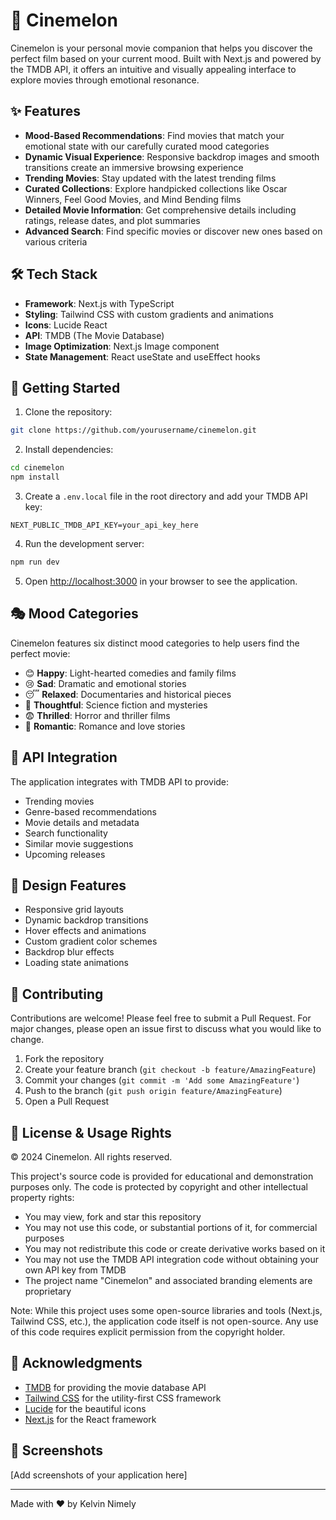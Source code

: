 # 🍉 Cinemelon

Cinemelon is your personal movie companion that helps you discover the perfect film based on your current mood. Built with Next.js and powered by the TMDB API, it offers an intuitive and visually appealing interface to explore movies through emotional resonance.

## ✨ Features

- **Mood-Based Recommendations**: Find movies that match your emotional state with our carefully curated mood categories
- **Dynamic Visual Experience**: Responsive backdrop images and smooth transitions create an immersive browsing experience
- **Trending Movies**: Stay updated with the latest trending films
- **Curated Collections**: Explore handpicked collections like Oscar Winners, Feel Good Movies, and Mind Bending films
- **Detailed Movie Information**: Get comprehensive details including ratings, release dates, and plot summaries
- **Advanced Search**: Find specific movies or discover new ones based on various criteria

## 🛠 Tech Stack

- **Framework**: Next.js with TypeScript
- **Styling**: Tailwind CSS with custom gradients and animations
- **Icons**: Lucide React
- **API**: TMDB (The Movie Database)
- **Image Optimization**: Next.js Image component
- **State Management**: React useState and useEffect hooks

## 🚀 Getting Started

1. Clone the repository:
```bash
git clone https://github.com/yourusername/cinemelon.git
```

2. Install dependencies:
```bash
cd cinemelon
npm install
```

3. Create a `.env.local` file in the root directory and add your TMDB API key:
```env
NEXT_PUBLIC_TMDB_API_KEY=your_api_key_here
```

4. Run the development server:
```bash
npm run dev
```

5. Open [http://localhost:3000](http://localhost:3000) in your browser to see the application.

## 🎭 Mood Categories

Cinemelon features six distinct mood categories to help users find the perfect movie:

- 😊 **Happy**: Light-hearted comedies and family films
- 😢 **Sad**: Dramatic and emotional stories
- 😴 **Relaxed**: Documentaries and historical pieces
- 🤔 **Thoughtful**: Science fiction and mysteries
- 😨 **Thrilled**: Horror and thriller films
- 🥰 **Romantic**: Romance and love stories

## 🔄 API Integration

The application integrates with TMDB API to provide:
- Trending movies
- Genre-based recommendations
- Movie details and metadata
- Search functionality
- Similar movie suggestions
- Upcoming releases

## 🎨 Design Features

- Responsive grid layouts
- Dynamic backdrop transitions
- Hover effects and animations
- Custom gradient color schemes
- Backdrop blur effects
- Loading state animations

## 📝 Contributing

Contributions are welcome! Please feel free to submit a Pull Request. For major changes, please open an issue first to discuss what you would like to change.

1. Fork the repository
2. Create your feature branch (`git checkout -b feature/AmazingFeature`)
3. Commit your changes (`git commit -m 'Add some AmazingFeature'`)
4. Push to the branch (`git push origin feature/AmazingFeature`)
5. Open a Pull Request

## 📄 License & Usage Rights

© 2024 Cinemelon. All rights reserved.

This project's source code is provided for educational and demonstration purposes only. The code is protected by copyright and other intellectual property rights:

- You may view, fork and star this repository
- You may not use this code, or substantial portions of it, for commercial purposes
- You may not redistribute this code or create derivative works based on it
- You may not use the TMDB API integration code without obtaining your own API key from TMDB
- The project name "Cinemelon" and associated branding elements are proprietary

Note: While this project uses some open-source libraries and tools (Next.js, Tailwind CSS, etc.), the application code itself is not open-source. Any use of this code requires explicit permission from the copyright holder.

## 🙏 Acknowledgments

- [TMDB](https://www.themoviedb.org/) for providing the movie database API
- [Tailwind CSS](https://tailwindcss.com/) for the utility-first CSS framework
- [Lucide](https://lucide.dev/) for the beautiful icons
- [Next.js](https://nextjs.org/) for the React framework

## 📸 Screenshots

[Add screenshots of your application here]

---

Made with ❤️ by Kelvin Nimely
